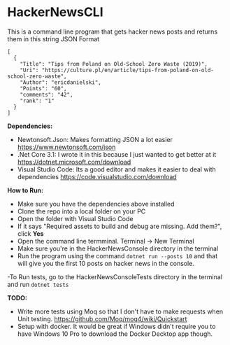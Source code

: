 # HackerNewsCLI

This is a command line program that gets hacker news posts and returns them in this string JSON Format

```
[
  {
    "Title": "Tips from Poland on Old-School Zero Waste (2019)",
    "Uri": "https://culture.pl/en/article/tips-from-poland-on-old-school-zero-waste",
    "Author": "ericdanielski",
    "Points": "60",
    "comments": "42",
    "rank": "1"
  }
]
```
**Dependencies:**
- Newtonsoft.Json: Makes formatting JSON a lot easier https://www.newtonsoft.com/json
- .Net Core 3.1: I wrote it in this because I just wanted to get better at it https://dotnet.microsoft.com/download
- Visual Studio Code: Its a good editor and makes it easier to deal with dependencies https://code.visualstudio.com/download

**How to Run:**
- Make sure you have the dependencies above installed
- Clone the repo into a local folder on your PC
- Open the folder with Visual Studio Code
- If it says "Required assets to build and debug are missing. Add them?", click **Yes**
- Open the command line termminal. Terminal -> New Terminal
- Make sure you're in the HackerNewsConsole directory in the terminal
- Run the program using the command ```dotnet run --posts 10``` and that will give you the first 10 posts on hacker news in the console.

-To Run tests, go to the HackerNewsConsoleTests directory in the terminal and run ```dotnet tests```

**TODO:**
- Write more tests using Moq so that I don't have to make requests when Unit testing. https://github.com/Moq/moq4/wiki/Quickstart
- Setup with docker. It would be great if Windows didn't require you to have Windows 10 Pro to download the Docker Decktop app though.
